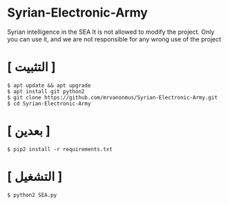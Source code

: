 # Syrian-Electronic-Army
 Syrian intelligence in the SEA It is not allowed to modify the project. Only you can use it, and we are not responsible for any wrong use of the project

# [ التثبيت ]
```
$ apt update && apt upgrade
$ apt install git python2
$ git clone https://github.com/mrvanonmus/Syrian-Electronic-Army.git
$ cd Syrian-Electronic-Army
```

# [ بعدين ]
```
$ pip2 install -r requirements.txt
```
# [ التشغيل ]
```
$ python2 SEA.py
```
